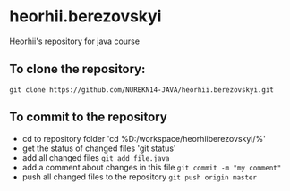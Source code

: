 # heorhii.berezovskyi
Heorhii's repository for java course

## To clone the repository:
`git clone https://github.com/NUREKN14-JAVA/heorhii.berezovskyi.git`

## 	To commit to the repository
* cd to repository folder 'cd %D:/workspace/heorhiiberezovskyi/%'
* get the status of changed files 'git status'
* add all changed files `git add file.java`
* add a comment about changes in this file `git commit -m "my comment"`
* push all changed files to the repository `git push origin master`
